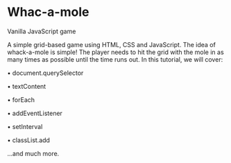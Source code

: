 # Whac-a-mole

Vanilla JavaScript game

A simple grid-based game using HTML, CSS and JavaScript. The idea of whack-a-mole is simple! The player needs to hit the grid with the mole in as many times as possible until the time runs out. In this tutorial, we will cover:

• document.querySelector

• textContent

• forEach

• addEventListener

• setInterval

• classList.add

...and much more.
